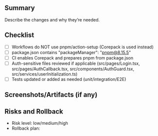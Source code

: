 ## Summary

Describe the changes and why they’re needed.

## Checklist
- [ ] Workflows do NOT use pnpm/action-setup (Corepack is used instead)
- [ ] package.json contains "packageManager": "pnpm@8.15.5"
- [ ] CI enables Corepack and prepares pnpm from package.json
- [ ] Auth-sensitive files reviewed if applicable (src/pages/Login.tsx, src/pages/AuthCallback.tsx, src/components/AuthGuard.tsx, src/services/userInitialization.ts)
- [ ] Tests updated or added as needed (unit/integration/E2E)

## Screenshots/Artifacts (if any)

## Risks and Rollback
- Risk level: low/medium/high
- Rollback plan:
